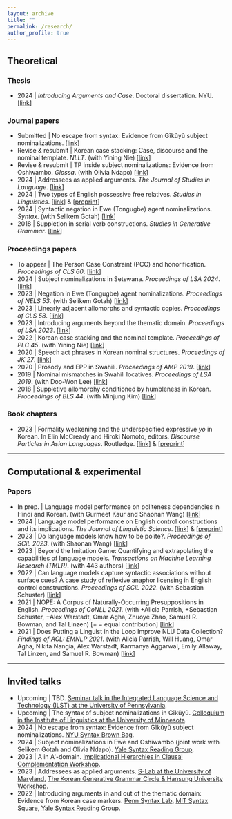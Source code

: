 ```yaml
---
layout: archive
title: ""
permalink: /research/
author_profile: true
---
```


## Theoretical

### Thesis
- 2024 \| _Introducing Arguments and Case_. Doctoral dissertation. NYU. [[link](https://ling.auf.net/lingbuzz/008237)]

<!-- - 2019 \| _Gender stacking in Swahili_. Master's thesis. Sogang University. [[link](https://drive.google.com/file/d/1Ieou_edDvC5XSdBRykbxW_sPLAe0hBNq/view?usp=drive_link)] -->

### Journal papers

- Submitted \| No escape from syntax: Evidence from Gĩkũyũ subject nominalizations. [[link](https://ling.auf.net/lingbuzz/008309)]
- Revise & resubmit \| Korean case stacking: Case, discourse and the nominal
template. _NLLT_. (with Yining Nie) [[link](https://drive.google.com/file/d/1S__lZblmE0ma9xcOKhPRWZrqoG13cj1F/view?usp=drive_link)]
- Revise & resubmit \| TP inside subject nominalizations: Evidence from Oshiwambo. _Glossa_. (with Olivia Ndapo) [[link](https://ling.auf.net/lingbuzz/007960)]
- 2024 \| Addressees as applied arguments. _The Journal of Studies in Language_. [[link](https://www.kci.go.kr/kciportal/ci/sereArticleSearch/ciSereArtiView.kci?sereArticleSearchBean.artiId=ART003109337)]
- 2024 \| Two types of English possessive free relatives. _Studies in Linguistics_. [[link](https://www.kci.go.kr/kciportal/ci/sereArticleSearch/ciSereArtiView.kci?sereArticleSearchBean.artiId=ART003105500)] & [[preprint](https://drive.google.com/file/d/1Ajf1AweD7POy_D76SaHEAzPBct8zVEYc/view?usp=drive_link)]
- 2024 \| Syntactic negation in Ewe (Tongugbe) agent nominalizations. _Syntax_. (with Selikem Gotah) [[link](https://onlinelibrary.wiley.com/doi/full/10.1111/synt.12280)]
- 2018 \| Suppletion in serial verb constructions. _Studies in Generative Grammar_. [[link](https://www.kci.go.kr/kciportal/landing/article.kci?arti_id=ART002383221)]

### Proceedings papers

- To appear \| The Person Case Constraint (PCC) and honorification. _Proceedings of CLS 60_. [[link](https://ling.auf.net/lingbuzz/008308)]
- 2024 \| Subject nominalizations in Setswana. _Proceedings of LSA 2024_. [[link](https://journals.linguisticsociety.org/proceedings/index.php/PLSA/article/view/5662)]
- 2023 \| Negation in Ewe (Tongugbe) agent nominalizations. _Proceedings of NELS 53_. (with Selikem Gotah) [[link](https://drive.google.com/file/d/1NkJsoPUg_y5F1lkbQKu96Nl2jp73W69L/view?usp=drive_link)]
- 2023 \| Linearly adjacent allomorphs and syntactic copies. _Proceedings of CLS 58_. [[link](https://drive.google.com/file/d/1BxvMkJIQpcQGlKAjzkcIEqlEiiFS7_i_/view?usp=drive_link)]
- 2023 \| Introducing arguments beyond the thematic domain. _Proceedings of LSA 2023_. [[link](https://journals.linguisticsociety.org/proceedings/index.php/PLSA/article/view/5463)]
- 2022 \| Korean case stacking and the nominal template. _Proceedings of PLC 45_. (with Yining Nie) [[link](https://repository.upenn.edu/pwpl/vol28/iss1/11/)]
- 2020 \| Speech act phrases in Korean nominal structures. _Proceedings of JK 27_. [[link](http://web.stanford.edu/group/cslipublications/cslipublications/ja-ko-contents/JK27/JK27_Lee_Soo-Hwan.pdf)]
- 2020 \| Prosody and EPP in Swahili. _Proceedings of AMP 2019_. [[link](http://journals.linguisticsociety.org/proceedings/index.php/amphonology/article/view/4658)]
- 2019 \| Nominal mismatches in Swahili locatives. _Proceedings of LSA 2019_. (with Doo-Won Lee) [[link](https://journals.linguisticsociety.org/proceedings/index.php/PLSA/article/view/4473)]
- 2018 \| Suppletive allomorphy conditioned by humbleness in Korean. _Proceedings of BLS 44_. (with Minjung Kim) [[link](http://linguistics.berkeley.edu/bls/previous_proceedings/BLS44_proceedings.pdf)]
<!-- - In prep. \| PCC and honorification: the higher nominal blocks person agreement with the lower nominal. [[abstract](https://drive.google.com/file/d/1hWhaLbjl_S8IG3vIwXDaGJkOrbNaOKV0/view?usp=drive_link)] -->
<!-- - Submitted \| A in A'-domain: Addressees as applied arguments. [[link](https://drive.google.com/file/d/1G0W6B5fcx0BjO_YvzagCMT4wOtWCLz0W/view?usp=drive_link)] -->
<!-- - 2017 \| Suppletive passivization of _mac_ ‘to be hit’ in Korean. _Proceedings of BLS 43_. (with Minjung Kim) [[link](https://escholarship.org/uc/item/6s83k9xm)] -->

### Book chapters

- 2023 \| Formality weakening and the underspecified expressive _yo_ in Korean. In Elin McCready and Hiroki Nomoto, editors. _Discourse Particles in Asian Languages_. Routledge. [[link](https://www.taylorfrancis.com/chapters/edit/10.4324/9781351057837-8/formality-weakening-underspecified-expressive-yo-korean-soo-hwan-lee)] & [[preprint](https://drive.google.com/file/d/1HHpJpLLq1ACZt-wj2p_psUYbMETVjZ3v/view?usp=drive_link)]
  

---

## Computational & experimental

### Papers

- In prep. \| Language model performance on politeness dependencies in Hindi and Korean. (with Gurmeet Kaur and Shaonan Wang) [[link](https://drive.google.com/file/d/1lYB1hD_88c9yUukzNRJ8BMuIpT0mj4rt/view?usp=sharing)]
- 2024 \| Language model performance on English control constructions and its implications. _The Journal of Linguistic Science_. [[link](https://www.kci.go.kr/kciportal/ci/sereArticleSearch/ciSereArtiView.kci?sereArticleSearchBean.artiId=ART003101345)] & [[preprint](https://drive.google.com/file/d/1z9k7zT0VfAk1s5kq6O6XTscl3tiO1RvL/view?usp=drive_link)]
- 2023 \| Do language models know how to be polite?. _Proceedings of SCiL 2023_. (with Shaonan Wang) [[link](https://openpublishing.library.umass.edu/scil/article/id/972/)]
- 2023 \| Beyond the Imitation Game: Quantifying and extrapolating the capabilities of language models. _Transactions on Machine Learning Research (TMLR)_. (with 443 authors) [[link](https://openreview.net/pdf?id=uyTL5Bvosj)]
- 2022 \| Can language models capture syntactic associations without surface cues? A case study of reflexive anaphor licensing in English control constructions. _Proceedings of SCiL 2022_. (with Sebastian Schuster) [[link](https://aclanthology.org/2022.scil-1.18/)]
- 2021 \| NOPE: A Corpus of Naturally-Occurring Presuppositions in English. _Proceedings of CoNLL 2021_. (with +Alicia Parrish, +Sebastian Schuster, +Alex Warstadt, Omar Agha, Zhuoye Zhao, Samuel R. Bowman, and Tal Linzen) [+ = equal contribution]  [[link](https://aclanthology.org/2021.conll-1.28/)]
- 2021 \| Does Putting a Linguist in the Loop Improve NLU Data Collection? _Findings of ACL: EMNLP 2021_. (with Alicia Parrish, Will Huang, Omar Agha, Nikita Nangia, Alex Warstadt, Karmanya Aggarwal, Emily Allaway, Tal Linzen, and Samuel R. Bowman) [[link](https://aclanthology.org/2021.findings-emnlp.421/)]


---

## Invited talks

- Upcoming \| TBD. [Seminar talk in the Integrated Language Science and Technology (ILST) at the University of Pennsylvania](https://web.sas.upenn.edu/langscience/).
- Upcoming \| The syntax of subject nominalizations in Gĩkũyũ. [Colloquium in the Institute of Linguistics at the University of Minnesota](https://cla.umn.edu/linguistics/research/colloquium-other-events).
- 2024 \| No escape from syntax: Evidence from Gĩkũyũ subject nominalizations. [NYU Syntax Brown Bag](https://sites.google.com/a/nyu.edu/nyusyntaxbrownbag/).
- 2024 \| Subject nominalizations in Ewe and Oshiwambo (joint work with Selikem Gotah and Olivia Ndapo). [Yale Syntax Reading Group](https://ling.yale.edu/research/reading-groups).
- 2023 \| A in A'-domain. [Implicational Hierarchies in Clausal Complementation Workshop](https://ich.univie.ac.at/?page_id=158).
- 2023 \| Addressees as applied arguments. [S-Lab at the University of Maryland](https://linguistics.umd.edu/events/s-lab-soo-hwan-lee-nyu/addressees-applied-arguments-syntax), [The Korean Generative Grammar Circle & Hansung University Workshop](http://www.kggc.org/subList/20000002693?pmode=detail&nttSeq=1000000208).
- 2022 \| Introducing arguments in and out of the thematic domain: Evidence from Korean case markers. [Penn Syntax Lab](https://web.sas.upenn.edu/syntax-lab/2022/10/07/upcoming-talks/), [MIT Syntax Square](http://whamit.mit.edu/2022/09/12/syntax-square-9-13-soo-hwan-lee-nyu/), [Yale Syntax Reading Group](https://ling.yale.edu/research/reading-groups).

<!-- ##  Talks & posters (theoretical)

- 2024 \| Tense-associated nominalization in Oshiwambo. [ACAL 55](https://acal55.mull-lab.org/), [LSA 2024](https://virtual.oxfordabstracts.com/#/event/public/4438/information?page=1813). (with Olivia Ndapo) [talk, talk]
- 2024 \| PCC and honorification. [CLS 60](http://chicagolinguisticsociety.org/). [poster]
- 2024 \| Agent nominalization without _of_-insertion in Setswana. [LSA 2024](https://virtual.oxfordabstracts.com/#/event/public/4438/information?page=1813). [poster]
- 2023 \| Introducing arguments in and out of the thematic domain. [JK 30](https://www.sfu.ca/xsyn/jk30.html). [poster]
- 2023 \| Negation in Ewe (Tongugbe) agent nominalization. [NELS 53](https://nels53.uni-goettingen.de/), [CLS 58](http://chicagolinguisticsociety.org/). (with Selikem Gotah) [poster, talk]
- 2022 \| Linearly adjacent allomorphs and syntactic copies. [CLS 58](http://chicagolinguisticsociety.org/). [poster]
- 2021 \| Korean case stacking and the nominal template. [PLC 45](https://www.ling.upenn.edu/Events/PLC/plc45/index.html). (with Yining Nie) [talk]
- 2021 \| Expressives and non-repeatability in Korean. [LSA 2021](https://www.linguisticsociety.org/node/34814/schedule). [poster]
- 2020 \| Swahili locatives and underspecification in PF. [LSA 2020](https://www.linguisticsociety.org/node/17104/schedule). (with Inkie Chung) [talk]
- 2019 \| Speech act phrases in Korean nominal structures. [JK 27](http://www.mikebarrie.com/JK/jk27.html). [poster]
- 2019 \| Prosodic boundaries and EPP in Swahili. [AMP 2019](https://www.stonybrook.edu/commcms/amp2019/). [poster]
- 2019 \| Nominal mismatches in Swahili locatives. [LSA 2019](https://www.linguisticsociety.org/node/9647/schedule). (with Doo-Won Lee) [poster]
- 2018 \| Case drop and idioms in Korean. [Psycholinguistics Round Table 2018](https://gradmypage.cufs.ac.kr/PublicRelationAction.do?cmd=filedown&dirname=bbs_path&brdcode=12&grpcode=1&filename=PsyRTprogram2018May19HanyangUniversity(FINAL).pdf). (with Michael Barrie) [talk]
- 2018 \| Suppletive allomorphy of pronouns conditioned by humbleness in Korean. [BLS 44](http://linguistics.berkeley.edu/bls/proceedings.html). (with Minjung Kim) [poster]
<!-- - 2017 \| Suppletive passivization of _mac_ ‘to be hit’ in Korean. [BLS 43](http://linguistics.berkeley.edu/bls/proceedings.html). (with Minjung Kim) [poster] -->

<!-- ## Talks & posters (computational & experimental)

- 2023 \| Do language models know how to be polite?. [SCiL 2023](https://blogs.umass.edu/scil/scil-2023/). (with Shaonan Wang) [poster]
- 2022 \| Considering all the stars visible: MEG correlates of English post-nominal modification. [SNL 2022](https://www.neurolang.org/). (with Nigel Flower and Liina Pylkkänen) [poster]
- 2022 \| Can language models capture syntactic associations without surface cues? A case study of reflexive anaphor licensing in English control constructions. [SCiL 2022](https://blogs.umass.edu/scil/schedule-for-scil-2022/). (with Sebastian Schuster) [talk]
- 2021 \| NOPE: A Corpus of Naturally-Occurring Presuppositions in English. [CoNLL 2021](https://www.conll.org/2021). (with +Alicia Parrish, +Sebastian Schuster, +Alex Warstadt, Omar Agha, Zhuoye Zhao, Samuel R. Bowman, and Tal Linzen) [+ = equal contribution] [talk]
- 2021 \| Does Putting a Linguist in the Loop Improve NLU Data Collection? [EMNLP 2021](https://2021.emnlp.org/). (with Alicia Parrish, Will Huang, Omar Agha, Nikita Nangia, Alex Warstadt, Karmanya Aggarwal, Emily Allaway, Tal Linzen, and Samuel R. Bowman) [talk] -->
